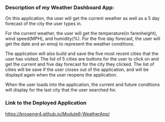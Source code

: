 ### Description of my Weather Dashboard App:
On this application, the user will get the current weather as well as a 5 day forecast of the city the user types in.

For the current weather, the user will get the temperature(in farenheight), wind speed(MPH), and humidity(%).
For the five day forecast, the user will get the date and an emoji to represent the weather conditions.

The application will also build and save the five most recent cities that the user has visited. The list of 5 cities are buttons for the user to click on and get the current and five day forecast for the city they clicked. 
The list of cities will be save if the user closes out of the application, and will be displayd again when the user reopens the application.

When the user loads into the application, the current and future conditions will display for the last city that the user searched for.

### Link to the Deployed Application
https://krosengr4.github.io/Module6-WeatherApp/
